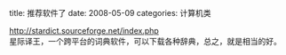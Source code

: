 title: 推荐软件了
date: 2008-05-09
categories: 计算机类

http://stardict.sourceforge.net/index.php  
星际译王，一个跨平台的词典软件，可以下载各种辞典，总之，就是相当的好。
